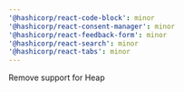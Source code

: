 ```yaml
---
'@hashicorp/react-code-block': minor
'@hashicorp/react-consent-manager': minor
'@hashicorp/react-feedback-form': minor
'@hashicorp/react-search': minor
'@hashicorp/react-tabs': minor
---
```


Remove support for Heap
